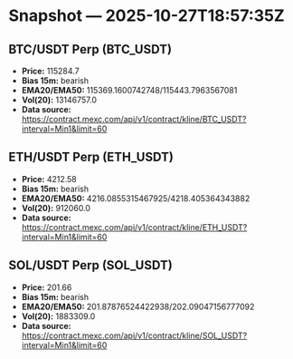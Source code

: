 # Snapshot — 2025-10-27T18:57:35Z

## BTC/USDT Perp (BTC_USDT)
- **Price:** 115284.7
- **Bias 15m:** bearish
- **EMA20/EMA50:** 115369.1600742748/115443.7963567081
- **Vol(20):** 13146757.0
- **Data source:** https://contract.mexc.com/api/v1/contract/kline/BTC_USDT?interval=Min1&limit=60

## ETH/USDT Perp (ETH_USDT)
- **Price:** 4212.58
- **Bias 15m:** bearish
- **EMA20/EMA50:** 4216.0855315467925/4218.405364343882
- **Vol(20):** 912060.0
- **Data source:** https://contract.mexc.com/api/v1/contract/kline/ETH_USDT?interval=Min1&limit=60

## SOL/USDT Perp (SOL_USDT)
- **Price:** 201.66
- **Bias 15m:** bearish
- **EMA20/EMA50:** 201.87876524422938/202.09047156777092
- **Vol(20):** 1883309.0
- **Data source:** https://contract.mexc.com/api/v1/contract/kline/SOL_USDT?interval=Min1&limit=60
